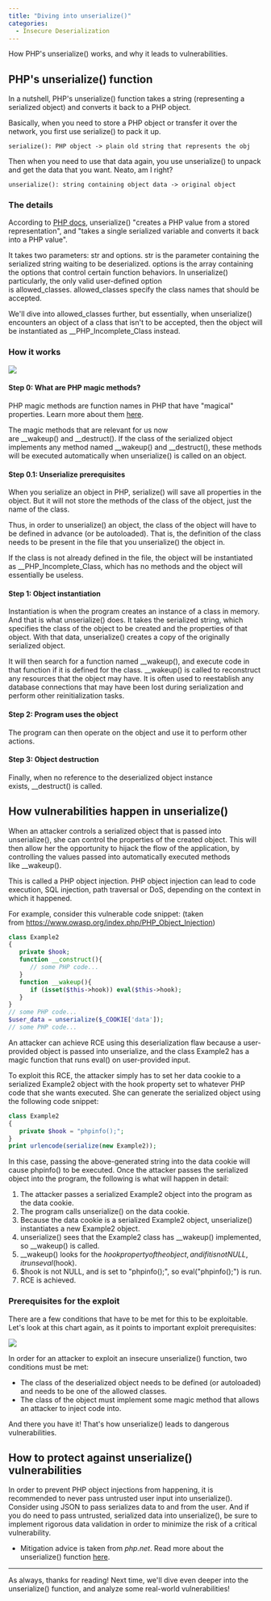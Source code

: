 ```yaml
---
title: "Diving into unserialize()"
categories:
  - Insecure Deserialization
---
```


How PHP's unserialize() works, and why it leads to vulnerabilities.

## PHP's unserialize() function

In a nutshell, PHP's unserialize() function takes a string (representing a serialized object) and converts it back to a PHP object.

Basically, when you need to store a PHP object or transfer it over the network, you first use serialize() to pack it up.

```
serialize(): PHP object -> plain old string that represents the obj
```

Then when you need to use that data again, you use unserialize() to unpack and get the data that you want. Neato, am I right?

```
unserialize(): string containing object data -> original object
```

### The details

According to [PHP docs](https://www.php.net/manual/en/function.unserialize.php), unserialize() "creates a PHP value from a stored representation", and "takes a single serialized variable and converts it back into a PHP value".

It takes two parameters: str and options. str is the parameter containing the serialized string waiting to be deserialized. options is the array containing the options that control certain function behaviors. In unserialize() particularly, the only valid user-defined option is allowed_classes. allowed_classes specify the class names that should be accepted.

We'll dive into allowed_classes further, but essentially, when unserialize() encounters an object of a class that isn't to be accepted, then the object will be instantiated as \_\_PHP_Incomplete_Class instead.

### How it works

![](https://vkili.github.io/blog/assets/images/serialize-07.png)

#### Step 0: What are PHP magic methods?

PHP magic methods are function names in PHP that have "magical" properties. Learn more about them [here](https://www.php.net/manual/en/language.oop5.magic.php).

The magic methods that are relevant for us now are \_\_wakeup() and \_\_destruct(). If the class of the serialized object implements any method named \_\_wakeup() and \_\_destruct(), these methods will be executed automatically when unserialize() is called on an object.

#### Step 0.1: Unserialize prerequisites

When you serialize an object in PHP, serialize() will save all properties in the object. But it will not store the methods of the class of the object, just the name of the class.

Thus, in order to unserialize() an object, the class of the object will have to be defined in advance (or be autoloaded). That is, the definition of the class needs to be present in the file that you unserialize() the object in.

If the class is not already defined in the file, the object will be instantiated as \_\_PHP_Incomplete_Class, which has no methods and the object will essentially be useless.

#### Step 1: Object instantiation

Instantiation is when the program creates an instance of a class in memory. And that is what unserialize() does. It takes the serialized string, which specifies the class of the object to be created and the properties of that object. With that data, unserialize() creates a copy of the originally serialized object.

It will then search for a function named \_\_wakeup(), and execute code in that function if it is defined for the class. \_\_wakeup() is called to reconstruct any resources that the object may have. It is often used to reestablish any database connections that may have been lost during serialization and perform other reinitialization tasks.

#### Step 2: Program uses the object

The program can then operate on the object and use it to perform other actions.

#### Step 3: Object destruction

Finally, when no reference to the deserialized object instance exists, \_\_destruct() is called.

## How vulnerabilities happen in unserialize()

When an attacker controls a serialized object that is passed into unserialize(), she can control the properties of the created object. This will then allow her the opportunity to hijack the flow of the application, by controlling the values passed into automatically executed methods like \_\_wakeup().

This is called a PHP object injection. PHP object injection can lead to code execution, SQL injection, path traversal or DoS, depending on the context in which it happened.

For example, consider this vulnerable code snippet: (taken from <https://www.owasp.org/index.php/PHP_Object_Injection>)

```php
class Example2
{
   private $hook; 
   function __construct(){
      // some PHP code...
   } 
   function __wakeup(){
      if (isset($this->hook)) eval($this->hook);
   }
}
// some PHP code...
$user_data = unserialize($_COOKIE['data']);
// some PHP code...
```

An attacker can achieve RCE using this deserialization flaw because a user-provided object is passed into unserialize, and the class Example2 has a magic function that runs eval() on user-provided input.

To exploit this RCE, the attacker simply has to set her data cookie to a serialized Example2 object with the hook property set to whatever PHP code that she wants executed. She can generate the serialized object using the following code snippet:

```php
class Example2
{
   private $hook = "phpinfo();";
}
print urlencode(serialize(new Example2));
```

In this case, passing the above-generated string into the data cookie will cause phpinfo() to be executed. Once the attacker passes the serialized object into the program, the following is what will happen in detail:

1.  The attacker passes a serialized Example2 object into the program as the data cookie.
2.  The program calls unserialize() on the data cookie.
3.  Because the data cookie is a serialized Example2 object, unserialize() instantiates a new Example2 object.
4.  unserialize() sees that the Example2 class has \_\_wakeup() implemented, so \_\_wakeup() is called.
5.  \_\_wakeup() looks for the $hook property of the object, and if it is not NULL, it runs eval($hook).
6.  $hook is not NULL, and is set to "phpinfo();", so eval("phpinfo();") is run.
7.  RCE is achieved.

### Prerequisites for the exploit

There are a few conditions that have to be met for this to be exploitable. Let's look at this chart again, as it points to important exploit prerequisites:

![](https://vkili.github.io/blog/assets/images/serialize-07.png)

In order for an attacker to exploit an insecure unserialize() function, two conditions must be met:

-   The class of the deserialized object needs to be defined (or autoloaded) and needs to be one of the allowed classes.
-   The class of the object must implement some magic method that allows an attacker to inject code into.

And there you have it! That's how unserialize() leads to dangerous vulnerabilities.

## How to protect against unserialize() vulnerabilities

In order to prevent PHP object injections from happening, it is recommended to never pass untrusted user input into unserialize(). Consider using JSON to pass serializes data to and from the user. And if you do need to pass untrusted, serialized data into unserialize(), be sure to implement rigorous data validation in order to minimize the risk of a critical vulnerability.

-   Mitigation advice is taken from *php.net*. Read more about the unserialize() function [here](https://www.php.net/manual/en/function.unserialize.php).

* * * * *

As always, thanks for reading! Next time, we'll dive even deeper into the unserialize() function, and analyze some real-world vulnerabilities!
